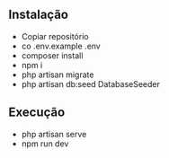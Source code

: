 ## Instalação

- Copiar repositório
- co .env.example .env
- composer install
- npm i
- php artisan migrate
- php artisan db:seed DatabaseSeeder


## Execução

- php artisan serve
- npm run dev